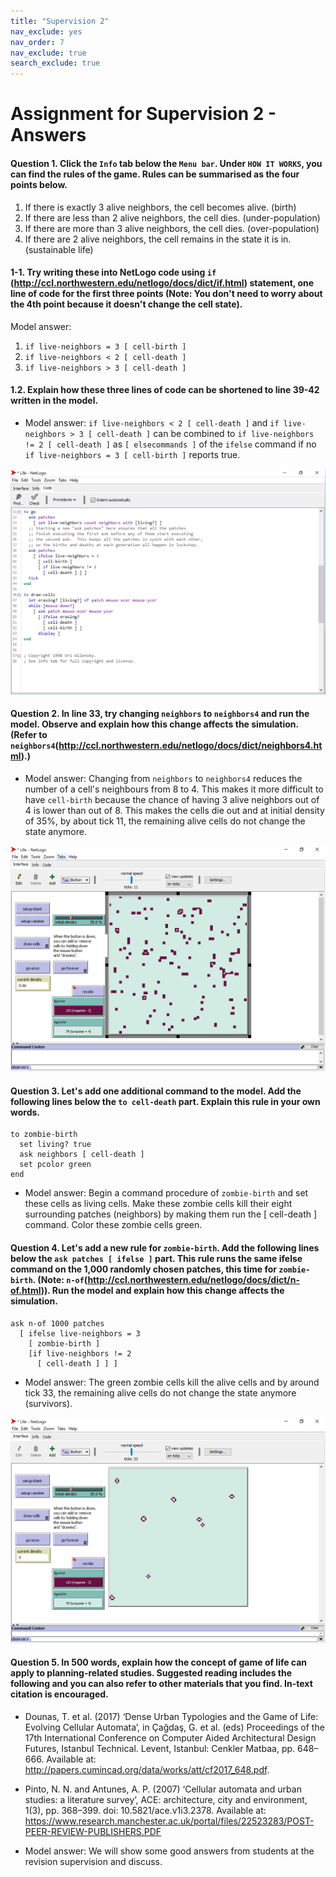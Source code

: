 ```yaml
---
title: "Supervision 2"
nav_exclude: yes
nav_order: 7
nav_exclude: true
search_exclude: true
---
```


# Assignment for Supervision 2 - Answers

#### Question 1. Click the `Info` tab below the `Menu bar`. Under `HOW IT WORKS`, you can find the rules of the game. Rules can be summarised as the four points below. 
1. If there is exactly 3 alive neighbors, the cell becomes alive. (birth)
2. If there are less than 2 alive neighbors, the cell dies. (under-population)
3. If there are more than 3 alive neighbors, the cell dies. (over-population)
4. If there are 2 alive neighbors, the cell remains in the state it is in. (sustainable life)
#### 1-1. Try writing these into NetLogo code using `if` (http://ccl.northwestern.edu/netlogo/docs/dict/if.html) statement, one line of code for the first three points (Note: You don't need to worry about the 4th point because it doesn't change the cell state). 
Model answer:  
1. `if live-neighbors = 3 [ cell-birth ]`
2. `if live-neighbors < 2 [ cell-death ]`
3. `if live-neighbors > 3 [ cell-death ]`

#### 1.2. Explain how these three lines of code can be shortened to line 39-42 written in the model.
- Model answer: `if live-neighbors < 2 [ cell-death ]` and `if live-neighbors > 3 [ cell-death ]` can be combined to `if live-neighbors != 2 [ cell-death ]` as `[ elsecommands ]` of the `ifelse` command if no `if live-neighbors = 3 [ cell-birth ]` reports true.

![](statics/Sup2_gameoflife3.PNG)

#### Question 2. In line 33, try changing `neighbors` to `neighbors4` and run the model. Observe and explain how this change affects the simulation. (Refer to `neighbors4`(http://ccl.northwestern.edu/netlogo/docs/dict/neighbors4.html).)
- Model answer: Changing from `neighbors` to `neighbors4` reduces the number of a cell's neighbours from 8 to 4. This makes it more difficult to have `cell-birth` because the chance of having 3 alive neighbors out of 4 is lower than out of 8. This makes the cells die out and at initial density of 35%, by about tick 11, the remaining alive cells do not change the state anymore. 

![](statics/Sup2_gameoflife6.PNG)

#### Question 3. Let's add one additional command to the model. Add the following lines below the `to cell-death` part. Explain this rule in your own words.

```
to zombie-birth 
  set living? true 
  ask neighbors [ cell-death ] 
  set pcolor green 
end
```

- Model answer: Begin a command procedure of `zombie-birth` and set these cells as living cells. Make these zombie cells kill their eight surrounding patches (neighbors) by making them run the [ cell-death ] command. Color these zombie cells green.

#### Question 4. Let's add a new rule for `zombie-birth`. Add the following lines below the `ask patches [ ifelse ]` part. This rule runs the same ifelse command on the 1,000 randomly chosen patches, this time for `zombie-birth`. (Note: `n-of`(http://ccl.northwestern.edu/netlogo/docs/dict/n-of.html)). Run the model and explain how this change affects the simulation.

```
ask n-of 1000 patches  
  [ ifelse live-neighbors = 3 
    [ zombie-birth ] 
    [if live-neighbors != 2
      [ cell-death ] ] ]
```

- Model answer: The green zombie cells kill the alive cells and by around tick 33, the remaining alive cells do not change the state anymore (survivors).

![](statics/Sup2_gameoflife7.PNG)

#### Question 5. In 500 words, explain how the concept of game of life can apply to planning-related studies. Suggested reading includes the following and you can also refer to other materials that you find. In-text citation is encouraged. 
- Dounas, T. et al. (2017) ‘Dense Urban Typologies and the Game of Life: Evolving Cellular Automata’, in Çağdaş, G. et al. (eds) Proceedings of the 17th International Conference on Computer Aided Architectural Design Futures, Istanbul Technical. Levent, Istanbul: Cenkler Matbaa, pp. 648–666. Available at: http://papers.cumincad.org/data/works/att/cf2017_648.pdf.
- Pinto, N. N. and Antunes, A. P. (2007) ‘Cellular automata and urban studies: a literature survey’, ACE: architecture, city and environment, 1(3), pp. 368–399. doi: 10.5821/ace.v1i3.2378. Available at: https://www.research.manchester.ac.uk/portal/files/22523283/POST-PEER-REVIEW-PUBLISHERS.PDF

- Model answer: We will show some good answers from students at the revision supervision and discuss.
